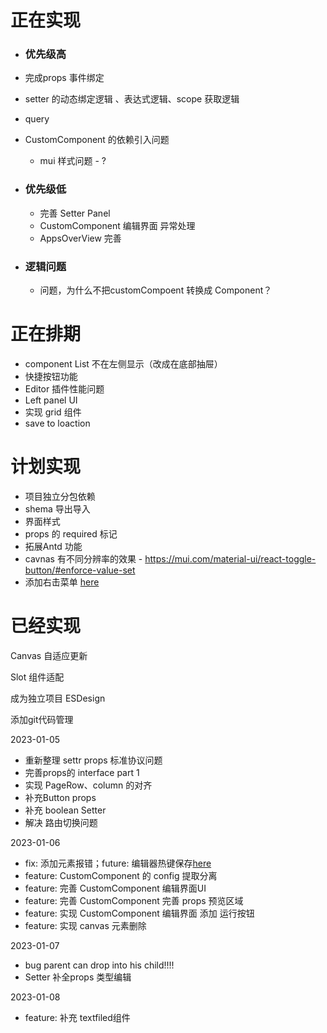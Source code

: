 # 正在实现
 - ### 优先级高


  
  - 完成props 事件绑定
  
  - setter 的动态绑定逻辑 、表达式逻辑、scope 获取逻辑
 
  - query 

  - CustomComponent 的依赖引入问题
      - mui 样式问题 - ?



    

 - ### 优先级低

   - 完善 Setter Panel 
   - CustomComponent 编辑界面 异常处理
   - AppsOverView 完善
    

    
 - ### 逻辑问题


     - 问题，为什么不把customCompoent 转换成 Component？


# 正在排期

  - component List 不在左侧显示（改成在底部抽屉） 
  - 快捷按钮功能
  - Editor 插件性能问题
  - Left panel UI
  - 实现 grid 组件 
  - save to loaction




# 计划实现

  - 项目独立分包依赖 
  - shema 导出导入
  - 界面样式
  - props 的 required 标记
  - 拓展Antd 功能
  - cavnas 有不同分辨率的效果 - https://mui.com/material-ui/react-toggle-button/#enforce-value-set
  - 添加右击菜单 [here](https://mui.com/material-ui/react-menu/#context-menu)




# 已经实现


Canvas 自适应更新 

Slot 组件适配 

成为独立项目 ESDesign

添加git代码管理

 2023-01-05
 - 重新整理 settr props 标准协议问题
 - 完善props的 interface part 1
 - 实现 PageRow、column 的对齐 
 - 补充Button props
 - 补充 boolean Setter
 - 解决 路由切换问题   

 2023-01-06
 - fix:  添加元素报错；future: 编辑器热键保存[here](https://microsoft.github.io/monaco-editor/playground.html#interacting-with-the-editor-listening-to-key-events)
 - feature: CustomComponent 的 config 提取分离
 - feature: 完善 CustomComponent 编辑界面UI
 - feature: 完善 CustomComponent 完善 props 预览区域
 - feature: 实现 CustomComponent 编辑界面 添加 运行按钮
 - feature: 实现 canvas 元素删除

2023-01-07
  - bug parent can drop into his child!!!!
  - Setter 补全props 类型编辑

2023-01-08
  - feature: 补充 textfiled组件

